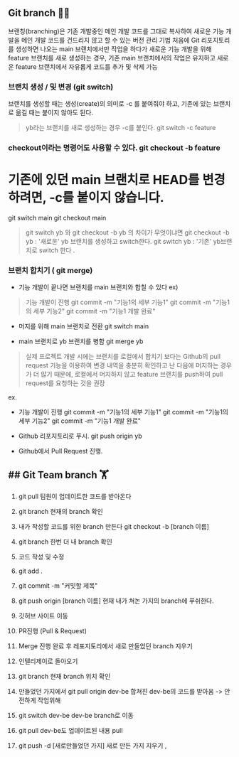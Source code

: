## Git branch 🏋️‍♂️

브랜칭(branching)은 기존 개발중인 메인 개발 코드를 그대로 복사하여 새로운 기능 개발을 메인 개발 코드를 건드리지 않고 할 수 있는 버전 관리 기법
처음에 Git 리포지토리를 생성하면 나오는 main 브랜치에서만 작업을 하다가 새로운 기능 개발을 위해 feature 브랜치를 새로 생성하는 경우, 기존 main 브랜치에서의 작업은 유지하고 새로운 feature 브랜치에서 자유롭게 코드를 추가 및 삭제 가능


### 브랜치 생성 / 및 변경 (git switch)

브랜치를 생성할 때는 생성(create)의 의미로 -c 를 붙여줘야 하고, 기존에 있는 브랜치로 옮길 때는 붙이지 않아도 된다.

> yb라는 브랜치를 새로 생성하는 경우 -c를 붙인다. git switch -c feature

### checkout이라는 명령어도 사용할 수 있다. git checkout -b feature

# 기존에 있던 main 브랜치로 HEAD를 변경하려면, -c를 붙이지 않습니다.
git switch main
git checkout main


> git switch yb 와 git checkout -b yb 의 차이가 무엇이냐면 
> git checkout -b yb : '새로운' yb 브랜치를 생성하고 switch한다.
> git switch yb : '기존' yb브랜치로 switch 한다 .


### 브랜치 합치기 ( git merge) 

- 기능 개발이 끝나면 브랜치를 main 브랜치와 합칠 수 있다
ex) 
>  기능 개발이 진행
git commit -m "기능1의 세부 기능1"
git commit -m "기능1의 세부 기능2"
git commit -m "기능1 개발 완료"

- 머지를 위해 main 브랜치로 전환
git switch main

- main 브랜치로 yb 브랜치를 병함
git merge yb


> 실제 프로젝트 개발 시에는 브랜치를 로컬에서 합치기 보다는 Github의 pull request 기능을 이용하여 변경 내역을 충분히 확인하고 난 다음에 머지하는 경우가 더 많기 때문에, 로컬에서 머지하지 않고 feature 브랜치를 push하여 pull request를 요청하는 것을 권장

ex.
- 기능 개발이 진행
git commit -m "기능1의 세부 기능1"
git commit -m "기능1의 세부 기능2"
git commit -m "기능1 개발 완료"

- Github 리포지토리로 푸시.
git push origin yb

- Github에서 Pull Request 진행.


## ## Git Team branch 🏋️‍


1. git pull 
팀원이 업데이트한 코드를 받아온다

2. git branch 
현재의 branch 확인

3. 내가 작성할 코드를 위한 branch 만든다
git checkout -b [branch 이름]

4. git branch 
한번 더 내 branch 확인

5. 코드 작성 및 수정

6. git add .

7. git commit -m  "커밋할 제목"

8. git push origin [branch 이름]
현재 내가 쳐논 가지의 branch에 푸쉬한다.

9. 깃허브 사이트 이동

10. PR진행 (Pull & Request)

11. Merge 진행 완료 후 레포지토리에서 새로 만들었던 branch 지우기

12. 인텔리제이로 돌아오기

13. git branch 
현재 branch 위치 확인

14. 만들었던 가지에서 git pull origin dev-be 
합쳐진 dev-be의 코드를 받아옴 -> 안전하게 작업위해

15. git switch dev-be
dev-be branch로 이동

16. git pull 
dev-be도 업데이트된 내용 pull

17. git push -d [새로만들었던 가지]
새로 만든 가지 지우기 ,


